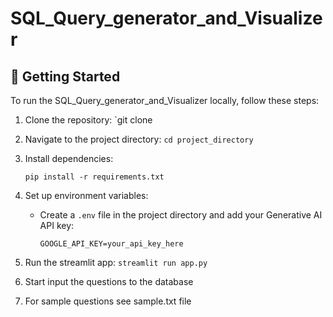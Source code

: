 # SQL_Query_generator_and_Visualizer

## 🚀 Getting Started

To run the SQL_Query_generator_and_Visualizer locally, follow these steps:

1. Clone the repository: `git clone
2. Navigate to the project directory: `cd project_directory`
3. Install dependencies:
     ```
     pip install -r requirements.txt
     ```
4. Set up environment variables:
   - Create a `.env` file in the project directory and add your Generative AI API key:
     ```
     GOOGLE_API_KEY=your_api_key_here
     ```
5. Run the streamlit app:
    ```streamlit run app.py```

6. Start input the questions to the database
7. For sample questions see sample.txt file
